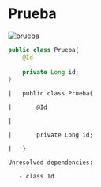 # Prueba

![prueba](https://i.ytimg.com/vi/mi7uFovlLoM/maxresdefault.jpg)


```Java
public class Prueba{
    @Id
    
    private Long id;
}
```


    |   public class Prueba{

    |       @Id

    |       

    |       private Long id;

    |   }

    Unresolved dependencies:

       - class Id

